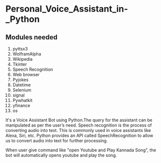 # Personal_Voice_Assistant_in-_Python

## Modules needed
1. pyttsx3
2. WolframAlpha
3. Wikipedia
4. Tkinter
5. Speech Recognition
6. Web browser
7. Pyjokes
8. Datetime
9. Selenium
10. signal
11. Pywhatkit
12. yfinance
13. os


It's a Voice Assistant Bot using Python.The query for the assistant can be manipulated as per the user’s need. Speech recognition is the process of converting audio into text. This is commonly used in voice assistants like Alexa, Siri, etc. Python provides an API called SpeechRecognition to allow us to convert audio into text for further processing.

When user give command like "open Youtube and Play Kannada Song", the bot will automatically opens youtube and play the song.
